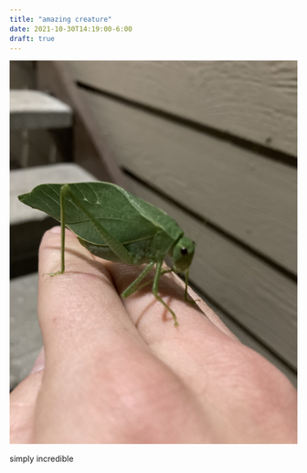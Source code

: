 ```yaml
---
title: "amazing creature"
date: 2021-10-30T14:19:00-6:00
draft: true
---
```


![leaf bug](/images/D2289985-4706-488B-AFDD-3322189EBF77.jpeg)

simply incredible 
